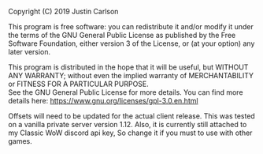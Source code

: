 Copyright (C) 2019 Justin Carlson

This program is free software: you can redistribute it and/or modify 
it under the terms of the GNU General Public License as published by 
the Free Software Foundation, either version 3 of the License, or (at your option) 
any later version.

This program is distributed in the hope that it will be useful, but WITHOUT ANY WARRANTY; 
without even the implied warranty of MERCHANTABILITY or FITNESS FOR A PARTICULAR PURPOSE.  
See the GNU General Public License for more details.
You can find more details here: https://www.gnu.org/licenses/gpl-3.0.en.html

Offsets will need to be updated for the actual client release. This was tested on a vanilla private server version 1.12.
Also, it is currently still attached to my Classic WoW discord api key, So change it if you must to use with other games.
